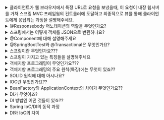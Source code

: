 <details markdown = "1">
<summary>클라이언트가 웹 브라우저에서 특정 URL로 요청을 보냈을때, 이 요청이 내장 웹서버를 거쳐 스프링 MVC 프레임웤의 컨트롤러에 도달하고 최종적으로 뷰를 통해 클라이언트에게 응답되는 과정을 설명해주세요.</summary>
<br>
클라이언트가 웹 브라우저에서 특정 URL로 요청을 보내면, 이 요청은 내장 웹 서버를 통해 스프링 애플리케이션에 도달합니다.<br>
내장 웹 서버는 이 요청을 분석하고, 해당 URL과 매핑된 컨트롤러의 메서드를 호출합니다.<br>
이때 메서드는 스프링 프레임워크가 생성한 Model 객체를 인자로 받아, 필요한 데이터를 Model에 저장합니다.<br>
이때 Model 객체는 컨트롤러와 뷰 사이에서 데이터를 주고받는 매개체의 역할을 합니다.<br>
메서드가 뷰의 이름을 문자열로 반환하면, ViewResolver는 기본 설정 디렉토리에서 반환된 문자열에 해당하는 파일을 찾습니다.<br>
<br>
찾아진 뷰 파일은 템플릿 엔진에 의해 렌더링 되며, 이 과정에서 Model객체에 저장된 데이터를 사용하여 동적인 웹 페이지를 생성합니다.<br>
최종적으로 생성된 웹 페이지는 클라이언트에게 응답으로 전달되어, 웹 브라우저에 표시됩니다.<br>
</details>

<details markdown = "1">
<summary>@Responsebody 어노테이션의 역할을 무엇인가요?</summary>
<br>
@ResponseBody 어노테이션은 컨트롤러의 메서드가 반환하는 결과를 HTTP 응답 본문에 직접 작성하는데 사용합니다.<br>
일반적으로 이 어노테이션은 JSON 형태의 데이터를 반환하는 Restful 웹 서비스에서 사용합니다.<br>
<br>
참고 - 이 애너테이션이 없다면 뷰 리졸버한테 던져줌
</details>

<details markdown = "1">
<summary>스프링에서는 어떻게 객체를 JSON으로 변환하나요?</summary>
<br>
스프링에서는 HttpMessageConverter를 사용하여 객체를 JSON으로 변환합니다. 컨트롤러에서 반환한 객체가 있다면, 기본 정책은 이 객체를 JSON으로 변환하여 HTTP 응답 본문에 작성하는 것입니다.<br>
이때 클라이언트의 HTTP Accept 헤더와 서버의 컨트롤러 반환 타입 정보 둘을 조합해서 HttpMessageConverter가 선택됩니다.<br>
<br>
참고 - 단순 문자면 StringConverter가 동작하고 객체인 경우엔 jsonConverter가 동작
</details>

<details markdown = "1">
<summary>@Component에 대해 설명해주세요</summary>
<br>
해당 클래스가 Spring Bean임을 나타내는 어노테이션입니다. 이 클래스는 Spring의 컴포넌트 스캐너에 의해 자동으로 감지되고, ApplicationContext에 등록됩니다.<br>
</details>

<details markdown = "1">
<summary>@SpringBootTest와 @Transactional은 무엇인가요?</summary>
<br>
전자는 스프링 컨테이너와 테스트를 함께 실행하기 위한 어노테이션으로 통합 테스트시 주로 사용<br>
후자 어노테이션 사용시 테스트 시작 전에 트랜잭션을 시작하고, 테스트 완료 후에 항상 롤백을 진행하는 어노테이션<br>
이는 데이터 조회가 아니라, 데이터 저장 및 변경시에 필요함!!!!<br>
</details>

<details markdown = "1">
<summary>스프링이란 무엇인가요???</summary>
<br>
스프링은 엔터프라이즈용 자바 애플리케이션 개발을 편하게 할 수 있게 해주는 오픈소스 애플리케이션 프레임워크입니다.<br>
<br>
참고 - 스프링이 등장하기 이전에는 EJB(Enterprise Java Bean)이라는 기술이 주로 사용되었고 이 또한 이전 기술의 단점을 보완하기 위해 등장하였습니다.<br>
하지만 여전히 불필요하게 복잡한 코드를 작성해야 했고, 이에 따라 많은 개발자들이 불필요한 코드를 걷어내고 어떻게 코드의 복잡성을 줄일지 고민한 결과 탄생하였습니다.<br>
<br>
참고 - 프레임워크란, 어떠한 목적을 쉽게 달성할 수 있도록 해당 목적과 관련된 코드의 뼈대를 미리 만들어 둔것<br>
</details>

<details markdown = "1">
<summary>스프링이 가지고 있는 특징들을 설명해주세요</summary>
<br>
스프링의 가장 큰 특징은 POJO를 지향한다는 것입니다. 여기서 POJO(Plain Object Java Object)란 순수 자바, 즉 java 및 java 스펙에 정의된 기술만 사용한다는 의미입니다.<br>
예를들어 외부 라이브러리를 import해서 라이브러리 메서드를 사용하고 있다는 객체가 있다고 가정해보겠습니다.<br>
이 객체는 순수 Java외의 외부 기술을 사용하므로, POJO가 아닙니다. 이때 이 객체가 사용하고 있는 기술이 Deprecated가 되거나, 개선된 신기술이 등장하여 기존 기술과 관련된 코드를 모드 고쳐야 한다면<br>
해당 기술을 사용하고 있는 모든 객체들의 코드를 전부 바꿔주어야만 합니다.<br>
반면 POJO는 순수 자바를 사용하여 만든 객체이기에 특정 기술이나 환경에 종속되지 않아, 보다 유연하게 변화와 확장에 대처할 수 있습니다.<br>
이러한 POJO 프로그래밍을 위해 스프링이 지원하는 기술이 IOC/DI, AOP,PSA 등이 있습니다.<br>
<br>
애플리케이션 개발 시 구현해야 할 기능들은 크게 공통 관심 사항(모든 핵심 사항에 공통으로 적용되는 관심 사항)과 핵심 관심 사항(애플리케이션의 핵심 기능과 관련된 관심사항)으로 분류됩니다.<br>
이때 AOP란 애플리케이션 전반에 걸쳐 적용되는 공통 관심사항을 핵심 관심 사항인 비즈니스 로직으로부터 분리해 내는 것을 뜻합니다.<br>
ex) 핵심 사항 예시 : 배달앱 기준 메뉴 등록 주문, 주문 변경 등, 공통 관심 사항 예시 : 로깅이나 보안과 관련된 기능을 공통적으로 적용<br>
<br>
PSA(Portable Service Abstraction , 일관된 서비스 추상화)는 특정 기술에 종속되지 않도록 서비스를 추상화하여 일관된 방식으로 사용될 수 있도록 한것을 뜻합니다.<br>
<br>
ex) PSA 예시<br>
예를들어 스프링 데이터 JPA를 사용하면 특정 데이터베이스 기술에 종속되지 않는 코드를 작성할 수 있고, 이는 다른 DB로 마이그레이션이 필요할때 유용합니다. <br>
어떤 DB를 사용하든 간에 JPA 스펙을 준수하는 DB로 마이그레이션을 하면, 대부분의 코드를 변경하지 않고도 DB를 변경할 수 있습니다.<br>
또는<br>
예를들어 MySQL을 사용하여 개발을 완료했는데 다른 디비로 바꿔야 한다면 기존의 코드를 전부 지우고 새로 작성하거나, 두 디비의 간에 사용방법이 다른 코드를 찾아서 일일히 수정해야 할 수도있습니다.<br>
하지만 스프링은 데이터베이스 접근하는 방법을 규정한 인터페이스인 JDBC를 제공해 주기에 동일한 사용방법을 유지한채로 디비를 바꿀수 있습니다.<br>
각 DB를 만든 회사들은 자신의 DB에 접근하는 드라이버를 JAVA 코드의 형태로 배포하는데, 이 드라이버에 해당하는 Java 코드의 클래스가 JDBC를 구현합니다.<br>
따라서 JDBC를 기반으로 하여 DB접근 코드를 작성해두면, 이후에 DB를 바꿔도 기존에 작성한 DB 접근 로직을 그대로 사용할 수 있습니다.<br>
</details>

<details markdown = "1">
<summary>객체지향 프로그래밍이 무엇인가요???</summary>
<br>
객체 지향 프로그래밍(인간 중심적 프로그래밍 패러다임)이란 프로그래밍에서 필요한 데이터를 추상화시켜 상태(속성)와 행위(메서드)를 가진 객체로 만들고, 그 객체 간의 상호 작용을 통해 로직을 구성하는 방법을 의미합니다.<br>
<br>
꼬리질문1 - 장단점에는 무엇이 있죠?<br>
우선 객체들이 재사용 가능한 컴포넌트(자체로 기능을 수행할 수 있는 모듈, 보통 인터페이스로 다른 컴포넌트와 상호작용)로 설계될 수 있어, 같은 기능을 다시 구현할 필요 없이 해당 객체를 재사용하거나 상속받아 확장하여 사용할 수 있습니다.<br>
그리고 객체 단위로 코드가 구분되어 있어, 특정 기능에 문제가 발생하거나 변경이 필요할때 해당 객체만을 수정하면 되므로 유지 보수 과정을 간소화할 수 있습니다.<br>
또한 데이터는 객체 내부에 캡슐화되어, 외부에서 직접 접근할 수 없습니다. 이때 데이터 접근은 객체가 제공하는 메소드를 통해서만 가능하므로, 데이터를 안전하게 보호할 수 있습니다.<br>
하지만 설계 단계에서 상당한 시간이 걸릴수 있고 객체 간의 메세지 전달이나 상속등의 오버헤드 때문에 절차 지향 프로그래밍에 비해 처리 속도가 느립니다.<br>
또한 객체가 상태를 가지고 있기에, 이러한 상태 변경의 예측(객체 메서드에 의해 변경)이 어렵고 디버깅하기 어렵게 만들 수 있습니다.<br>
만약 특정 상태에 종속적인 경우, 그 객체는 상태에 따라 다르게 작동하므로 재사용이 어려울 수도 있습니다.<br>
<br>
절차지향 프로그래밍이란, 프로그램을 일련의 순차적인 절차 또는 단계를 따라 데이터에 작업을 수행하는 방식을 말합니다.(컴퓨터의 동작 방식과 동일)<br>
이러한 객체지향 탄생 이유 -> 코드의 유연성을 위해<br>
상태(ex: int count)가 여러 메서드에 의해서 여러 방식으로 변경될 수 있기에, 상태를 추적하고 이해하는데 어려울 수 있고<br>
멀티스레딩 환경에서 동일한 객체에 동시 접근하려할때 상태 값이 예기치 않게 변경될 수 있어 동기화 메커니즘을 필요로 합니다.<br>
그리고 클래스내에 다른 상태에 의존하고 있는 메서드를 가지고 있다면, 그 메서드는 특정 상태에 따라 다르게 동작하므로 재사용성이 어려울 수 있습니다.<br>
</details>

<details markdown = "1">
<summary>객체지향 프로그래밍의 주요 원칙(특징)에는 무엇이 있죠??</summary>
<br>
객체지향 프로그래밍의 주요 특징에는 캡슐화, 상속, 다형성, 추상화가 있습니다.<br>
캡슐화는 데이터와 그 데이터를 처리하는 메소드를 하나의 클래스로 묶는 것을 의미합니다. 이를 통해 클래스의 내부 데이터를 외부로부터 보호하며, 클래스 사용자가 클래스의 내부 구조나 동작 방식에 대해 상세히 알 필요 없이 메소드를 사용하는 것만으로 해당 클래스를 사용할 수 있게 됩니다.<br>
상속은 한 클래스의 속성과 메소드를 다른 클래스가 물려받아 사용하는 것입니다. 상속을 통해 새로운 클래스는 기존 클래스의 특성과 메소드를 재사용할 수 있으며, 필요에 따라 특성과 메소드를 추가하거나 재정의 할 수 있습니다.<br>
클래스들 간 공유하는 속성과 기능들을 반복적으로 정의할 필요 없이 딱 한 번만 정의해두고 간편하게 재사용할 수 있어 반복적인 코드를 최소화하고 공유하는 속성과 기능에 간편하게 접근하여 사용할 수 있도록 합니다.<br>
다형성은 어떤 객체의 속성이나 기능이 그 맥락에 따라 다른 역할을 수행할수 있는 의미합니다. 예를 들어, 메소드가 같은 이름을 가지지만, 입력 매개변수에 따라 다르게 동작하는 오버로딩, 또는 같은 이름의 메소드(동물 울다 -> 강아지 멍멍, 고양이 야옹)가 슈퍼클래스와 서브클래스에서 다른 행동을 하는 오버라이딩 등이 이에 해당합니다.<br>
좀더 객체 지향적인 관점에서 다형성을 다루어보자면 상위 클래스의 타입의 참조변수로 하위 클래스의 객체를 참조할 수 있도록 하는 것입니다.<br>
추상화는 객체의 공통적인 속성과 기능을 추출하여 정의하는 것을 의미합니다. 다른 말로 표현하자면 인터페이스에는 추상 메서드나 상수를 통해서 어떤 객체가 수행해야 할 핵심적인 역할만을 규정해두고, 실제적인 구현은 해당 인터페이스를 구현하는 각각의 객체에서 하도록 프로그램을 설계하는 것입니다. 이를 통해 인터페이스에 정의한 역할을 각각의 클래스의 맥락에 맞게 구현하게 되고, 이를 통해 변경에 유연한 프로그래밍을 할 수 있습니다.<br>
<br>
참고<br>
앞서 봤었던 추상화의 연장선에서, 상속은 클래스 간 공유될 수 있는 속성과 기능들을 상위 클래스로 추상화 시켜 해당 상위 클래스로부터 확장된 여러 개의 하위 클래스들이 모두 상위 클래스의 속성과 기능들을 간편하게 사용<br>
상속은 상위 클래스에서 이미 정의된 속성과 메소드를 그대로 사용하거나, 필요에 따라 변경하여 사용할 수 있습니다. 하지만 인터페이스를 통한 구현은 인터페이스에서 지정된 메소드를 반드시 구현해야 하므로, 인터페이스를 통한 구현이 더 높은 수준의 추상화를 제공합니다.<br>
<br>
다형성의 장점<br>
여러 종류의 객체를 배열로 다루는 일이 가능해짐, 그리고 객체 간의 결합도를 낮출 수 있음<br>
예를 들어, 우리가 '운송수단'이라는 인터페이스를 정의하고, '자동차', '비행기', '배'와 같은 여러 클래스가 이 인터페이스를 구현하게 한다면, 우리는 특정한 운송수단을 선택하지 않고도 '운송수단'이라는 인터페이스를 통해 다양한 종류의 운송수단을 사용할 수 있습니다.
<br>
즉, 프로그램 코드는 '운송수단'이라는 인터페이스에 의존하게 되고, 이는 프로그램 코드와 각 운송수단 클래스 간의 결합도를 낮춥니다. 이렇게 결합도를 낮추면, '자동차', '비행기', '배' 클래스 중 어떤 것이 변경되더라도 프로그램 코드를 변경할 필요가 없게 되므로 코드의 유지 보수가 쉬워집니다.<br>
</details>

<details markdown = "1">
<summary>SOLID 원칙에 대해 아시나요?</summary>
<br>
SOLID는 좋은 객체 지향 설계를 위한 5가지 원칙을 다룬 개념입니다.<br><br>
우선 단일 책임 원칙(Single Responsibility Principle)은 한 클래스가 하나의 책임만을 가지도록 하는 원칙입니다.<br> 
이때 중요한 기준을 변경이라고 보는데, 해당 클래스에 대한 변경이 있을때 다른 클래스에 파급 효과가 적다면 단일 책임을 잘 따른것이라 볼 수 있습니다.<br>
이러한 원칙을 준수하면 각 클래스가 맡은 책임이 명확해져, 한 책임의 변경이 다른 책임에 미치는 영향을 최소화 할 수 있습니다.<br>
<br>
개방 폐쇄 원칙은 소프트웨어 구성 요소(클래스,모듈, 함수 등)가 확장에는 열려 있어야 하며, 변경에는 닫혀있어야 함을 의미합니다.<br>
즉 새로운 변경 사항이 발생했을때 직접적인 객체 수정 없이도 이를 반영할 수 있도록 설계해야 함을 의미합니다.<br>
이를 지원하기 위해 스프링에서는 DI(의존성 주입)과 제어의 역전(IOC)를 제공합니다.<br>
<br>
리스코프 치환원칙은 객체가 프로그램의 정확성을 깨지 않으면서 하위 인스턴스로 바꿀수 있어야 한다는 원칙입니다.<br>
클라이언트는 인터페이스를 구현한 객체의 내부 구현을 알지 못하므로, 객체는 인터페이스의 명세를 준수하여 구현되어야 합니다.<br>
예를들어 자동차 인터페이스에 앞으로 가는 기능을 선언했는데, 이를 뒤로 가게 구현한 것은 LSP를 위반한 예입니다. 느리더라도 앞으로 가는 기능을 제공해야 LSP를 준수한 것입니다.<br>
<br>
인터페이스 분리 원칙은 특정 클라이언트를 위한 인터페이스 여러개가 범용 인터페이스 하나보다 나음을 의미합니다.<br>
예를 들어, '전자기기'라는 인터페이스에 '켜기', '끄기', '충전하기', '인쇄하기'라는 메소드가 있다면, '스마트폰' 클래스는 '인쇄하기' 메소드를 사용하지 않을 것입니다. 이럴 때 '스마트폰'을 위한 '켜기', '끄기', '충전하기' 메소드만을 가진 인터페이스와 '인쇄하기' 메소드를 가진 인터페이스로 분리하는 것이 더 효과적일 수 있습니다. 이렇게 하면 각 클래스는 필요한 메소드만을 포함한 인터페이스에 의존하게 되므로 더 명확하고 깔끔한 설계를 할 수 있습니다.<br>
<br>
마지막으로 의존관계 역전 원칙은 프로그래머가 구체적인 것보다 추상화된 것에 의존해야 함을 의미합니다.<br>
즉, 클라이언트가 구현 객체에 직접 의존하는 것이 아니라, 클라이언트와 구현 객체 모두 인터페이스에 의존해야 합니다. 이렇게 되면 구현 객체가 변경되더라도 클라이언트에는 아무런 변화가 없게 됩니다.<br>
<br>
DIP 예시<br>
예를 들어, 회사에서 서비스를 운영하면서 MySQL에서 PostgreSQL로 데이터베이스를 바꾸려고 합니다. 이 때, 웹 애플리케이션의 각 부분이 구체적으로 MySQL에 의존하고 있다면, 이 변경은 코드의 모든 부분을 수정해야 하는 매우 큰 작업이 될 것입니다. 또한, 이러한 변경은 버그를 만들 가능성이 크기 때문에 위험성도 큽니다.<br>
하지만 만약 웹 애플리케이션의 각 부분이 데이터베이스에 직접 의존하는 대신, 데이터베이스 인터페이스(DB Interface)에 의존하도록 설계되어 있다면 이 문제는 간단히 해결될 수 있습니다.<br>
이 인터페이스는 MySQL과 PostgreSQL 모두에서 사용할 수 있는 일반적인 메소드(예: get, set, update, delete 등)를 정의합니다. 웹 애플리케이션의 나머지 부분은 이 인터페이스를 통해 데이터베이스와 상호작용하므로, 어떤 데이터베이스가 뒤에 연결되어 있더라도 그것에 영향을 받지 않습니다.<br>
따라서 MySQL에서 PostgreSQL로 데이터베이스를 바꿀 때는 단지 인터페이스를 구현하는 클래스만 바꾸면 됩니다. 웹 애플리케이션의 나머지 부분은 이 변경을 알아차리지 못하고 그대로 작동합니다. 이러한 접근 방식은 의존관계 역전 원칙을 따르는 것이며, 시스템의 유연성과 확장성을 크게 향상시킵니다.<br>
<br>
OCP 예시<br>
스프링을 기반으로 한 예시를 정리해보겠습니다:

1. **`MemberService`** 클래스는 **`MemberRepository`** 인터페이스에 의존하고 있습니다.
2. **`MemberRepository`** 인터페이스에는 여러 구현체가 있습니다.
3. 만약 **`MemberService`** 클래스 안에서 **`MemberRepository`**의 구현체를 직접 생성한다면(**`MemberRepository m = new MemoryMemberRepository()`**), 구현체 변경 시에 **`MemberService`** 코드도 수정해야 합니다. 이렇게 되면 OCP와 DIP(의존성 역전 원칙)를 위반하게 됩니다.
4. 따라서, 의존성 주입(Dependency Injection, DI)을 통해 이 문제를 해결할 수 있습니다. 구현체를 외부에서 주입받도록 수정함으로써, **`MemberService`** 클래스는 구현체에 대한 의존성을 줄이고, 변경에 닫혀 있게 됩니다.

요약하면, OCP는 기능의 확장과 변경에 대응하기 위한 원칙입니다. 스프링 예시에서는 의존성 주입을 통해 OCP를 준수하고, 기존 코드의 변경을 최소화하며 유지 보수성을 높이는 것을 보여줍니다.<br>
</details>

<details markdown = "1">
<summary>IOC란 무엇인가요??</summary>
<br>
IOC란 프로그램의 제어 흐름을 코드 내에서(개발자) 직접 제어한 것이 아니라 외부에서 관리하는 것을 의미합니다.<br>
스프링 애플리케이션에서는 빈의 생성과 의존관계 설정 등의 작업을 애플리케이션 코드 대신 스프링 컨테이너가 담당하고 있습니다.<br>
이를 스프링 컨테이너가 코드 대신 오브젝트에 대한 제어권을 가지고 있다고 해서 IOC 컨테이너라고도 부릅니다.<br>
<br>
꼬리질문- IOC 컨테이너란 무엇인가요?<br>
스프링 애플리케이션에서는 객체의 생성과 관계 설정, 사용, 제거 등의 작업을 애플리케이션 코드 대신 스프링 컨테이너가 담당하는데, 이를 IOC 컨테이너라고 합니다.<br>
<br>
IOC 컨테이너 장점은 스프링 애플리케이션의 객체(빈)을 IOC 컨테이너가 관리해줌으로써 개발자의 부담이 줄고 비즈니스 로직에 집중할 수 있다는 장점이 있습니다.<br>
<br>
스프링 컨테이너는 빈들을 인스턴스 형식으로 관리함, 즉 한번 생성 후 여러 클라이언트가 하나의 같은 객체 인스턴스를 공유함<br>
따라서 상태를 유지하게 끔 설계하면 안됨. restful이 아닌 stateless로 설계해야 함<br>
특정 클라이언트에 의존적인 필드나, 특정 클라이언트가 값을 변경할 수 있는 필드가 존재하면 안됨<br>
</details>

<details markdown = "1">
<summary>BeanFactory와 ApplicationContext의 차이가 무엇인가요??</summary>
<br>
빈 팩토리는 스프링 컨테이너의 최상위 인터페이스로 스프링 빈을 관리하고 조회하는 역할을 담당하고 있습니다.<br>
애플리케이션 컨텍스트는 빈 팩토리의 기능을 모두 상속받아 제공할 뿐 아니라, 국제화 기능이나, 환경 변수(로컬,개발,운영등을 구분해서 처리) 등의 추가 부가 기능을 제공합니다.<br>
</details>

<details markdown = "1">
<summary>DI가 무엇이죠?</summary>
<br>
DI란 객체의 의존관계를 객체 내부가 아닌 외부에서 주입해주는 것입니다.<br>
이를 통해 각 객체가 가지는 역할에만 집중하도록 하고, 변경 사항이 생겼을때 유연하게 대처할 수 있게 됩니다.<br>
<br>
꼬리질문 - DI이해를 위해 예시를 들어주시겠어요??<br>
예를들어 버거 레시피라는 하나의 인터페이스가 있고 그 구현체로 일반버거 레시피, 치즈 버거 레시피가 있다고 가정해보겠습니다.<br>
이때 버거 요리사라는 클래스가 있고 현재 이 버거 요리사는 구현체인 일반버거 레시피에 의존하고 있다고 해보겠습니다.<br>
근데 만약 일반버거 레시피가 아닌 치즈 버거 레시피를 사용하려면 클라이언트인 버거 요리사 클래스의 코드를 수정해야 합니다.<br>
하지만, 만약 버거 요리사 클래스가 구체적인 일반 버거 레시피 대신에 버거 레시피라는 인터페이스에 의존하게 된다면, 버거 레시피를 구현하는 어떤 객체라도 요리사 클래스는 그것을 사용할 수 있습니다. 이 경우, 요리사 클래스가 사용할 레시피를 바꾸고 싶을 때에는 그저 외부에서 다른 타입의 레시피 객체(예: 치즈 버거 레시피)를 요리사 클래스에 주입하면 됩니다. 이렇게 되면 요리사 클래스 코드 자체는 그대로 두고 외부에서 주입하는 객체만 바꿔서 요리사의 동작을 변경할 수 있게 됩니다<br>
<br>
꼬리질문 - DI의 장점은 무엇이죠?<br>
DI를 사용하여 구현을 했다면, 주입받는 대상이 변하더라도 해당 클래스 자체를 수정할 일이 없거나 줄어들기에 의존성이 줄어듭니다.<br>
따라서 서로 결합도가 낮아지기에, 각 구성요소를 독립적으로 개발하고 테스트하는데 유리합니다.<br>
그리고 코드에서 직접적으로 객체를 생성하거나 관리할 필요가 없으므로 코드가 더 간결해 집니다.<br>
그러나 DI는 주로 런타임에 의존성을 주입하기에 컴파일 시점에 발생하는 오류를 잡아내기 어렵습니다(수정자나 필드의 경우)<br>
</details>

<details markdown = "1">
<summary>DI 방법엔 어떤 것들이 있죠??</summary>
생성자 주입 방식은 객체가 생성될때 생성자를 통해서 의존성이 주입되는 방법입니다. 이 방식은 주입받을 의존성이 변하지 않아야 할때 주로 사용됩니다.<br>
생성 시점에 의존성을 주입받기에 final 키워드를 사용할 수 있어 불변성을 보장합니다.<br>
<br>
세터 주입 방식은 주입받을 의존성이 실행 중에 변경될 수 있는 경우에 주로 사용됩니다. 생성 후에도 의존성을 변경할 수 있으므로 유연성이 있습니다.<br>
필드 주입은 @Autowired를 통해 클래스의 필드에 직접 의존성이 주입하는 방식입니다.<br>
<br>
꼬리질문 1 - 필드 주입에 장단점이 무엇이죠??<br>
필드 주입시 코드가 간단해 진다는 장점이 있지만, Solid 원칙 중 단일 책임 원칙을 위반할 수 있고, final 키워드를 사용할 수 없어 불변성이 보장되지 않고, 객체가 변할 수 있습니다.<br>
또한 Unit Test가 어렵습니다.<br>
필드 주입 방식을 사용하면 필드가 변경될 수 있어 해당 클래스가 필드의 상태 관리 책임을 가지게 됩니다.<br>
즉 핵심 비즈니스 로직에 집중하는 것 외에도 필드의 상태를 체크하고 관리하는 부가적인 책임을 가져야 하는 것입니다.<br>
또한 필드 주입방식에서는 객체를 먼저 생성하고, 이후에 필드에 값을 주입하는 과정을 거치기 때문에 final 필드에 값을 주입할 수 없습니다.<br>
final의 경우엔 선언과 동시에 초기화하거나, 생성자에서 초기화하는 것만 허용하기 때문입니다.<br>
<br>
꼬리질문 2 - 수정자 주입의 장단점은 무엇이죠?<br>
객체의 생명 주기 중에 의존성을 변경할 수 있고, 의존성이 생성시점에 필요하지 않은 경우 선택적으로 일부 의존성만 주입할 수 있다는 장점을 가집니다.<br>
하지만 수정자 주입 방식시 의존성이 변경될 수 있어, 의존성의 상태를 체크해야 하는 부가적인 책임을 지닐수 있어 SRP에 위배됩니다.<br>
또한 선택적인 의존성을 사용할 수 있기에 필수적이지 않은 의존성을 주입하지 않고도 객체를 생성할 수 있지만, 이렇게 선택적 의존성이 주입되지 않았을때, 해당 의존성을 사용하는 메서드가 호출되면 NPE가 발생할 수 있습니다.<br>
<br>
(객체 생성 이후에 별도의 setter 메서드를 호출하여 필요한 의존성을 주입합니다.따라서 final 키워드 사용 불가)
<br>
꼬리질문 - 생성자 주입을 사용해야 하는 이유는?<br>
생성자 주입 방법 사용시 객체가 생성되는 지점에 의존성을 생성자 인자로 주입받기에, 필드에 final 키워드를 사용할 수 있어 불변성을 보장할 수 있습니다.<br>
또한 생성자 주입을 사용하면 순환참조를 컴파일 시점에 확인할 수 있습니다.<br>
즉 클래스 생성과 동시에 의존성이 주입되어야 해서, 생성자 호출 시점에 모든 의존성이 주입되어야 하므로 만약 순환참조가 발생한다면 애플리케이션이 실행되지 않습니다.(컴파일 시점에 에러잡음)<br>
(반면 필드 주입이나 수정자 주입은 객체가 생성된 후에 의존성 주입이 일어나므로 ㅇ런타임에 이를 알 수 있따)<br>
그리고 생성자 주입 사용시 테스트 코드 작성 또한 용이합니다.<br>
만약 테스트를 하고자 하는 클래스에 필드 주입이나 수정자 주입으로 빈이 주입되어 있으면 Mockito를 이용해 목킹후 테스트를 진행해야합니다.<br>
하지만 생성자 주입의 경우엔 단순히 원하는 객체를 생성한 후 생성자에 넣어주는 방식으로도 진행이 가능합니다.<br>
<br>
(DI Container 없이 직접 의존성 주입 가능)<br>
꼬리질문 - 순환 참조가 무엇이고 언제 발생하는가?<br>
순환 참조란 서로 다른 여러 빈들이 서로를 참조하고 있음을 의미한다. 필드 주입이나 수정자 주입은 객체 생성 후 비즈니스 로직 상에서 순환 참조가 일어나기 때문에 컴파일 단계에서 순환 참조를 잡아낼 수 없다. 반면에 생성자 주입을 사용하면 스프링 컨테이너가 빈을 생성하는 시점에 순환 참조를 확인하기 때문에 컴파일 단계에서 순환 참조를 잡아낼 수 있다<br>
</details>

<details markdown = "1">
<summary>Spring IoC/DI의 동작 과정</summary>
<br>
먼저, 개발자는 각각의 컴포넌트(빈)와 이들 사이의 의존성에 대한 설정 정보를 XML, Annotation, Java Configuration 등을 통해 정의합니다.

이 설정 정보를 바탕으로 Spring IoC 컨테이너는 빈의 생명주기를 관리하고, 필요한 경우 의존성을 주입합니다.

컨테이너가 구동되면 개발자는 컨테이너로부터 필요한 빈을 가져와 사용합니다. 이때, 개발자는 빈의 생성과 소멸, 그리고 의존성에 대해 걱정할 필요가 없습니다.<br>
</details>

<details markdown = "1">
<summary>DI와 IoC의 차이</summary>
<br>
*IoC(Inversion of Control)**는 더 넓은 개념으로, 제어 흐름의 주도권이 사용자(개발자)에서 프레임워크나 컨테이너로 이동한 것을 말합니다.<br>
*DI(Dependency Injection)**는 IoC의 한 형태로, 객체 간의 의존성을 프레임워크나 컨테이너가 주입해주는 것을 말합니다<br>
그러나 이 둘은 서로 독립적인 개념이며 DI가 반드시 IoC를 요구하는 것은 아닙니다. DI를 구현하는 방법은 여러가지가 있고 그 중 IoC 컨테이너를 사용하는 것이 하나의 방법일 뿐입니다. IoC 컨테이너 없이도 DI는 구현이 가능합니다. 예를 들어, 개발자가 직접 코드 내에서 객체를 생성하고 의존성을 주입하는 방식도 가능합니다. 이런 방식은 IoC의 개념을 적용하지 않지만, 의존성 주입(DI)을 구현하는 것입니다.<br>
</details>











